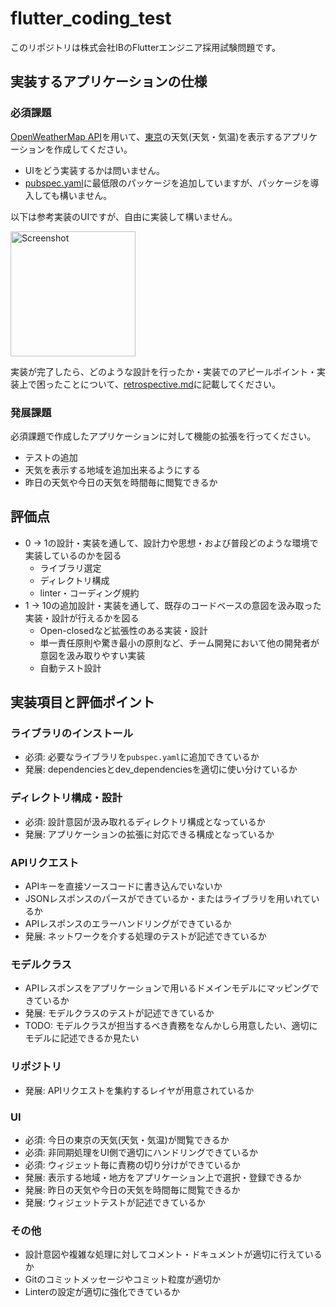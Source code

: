 # flutter_coding_test

このリポジトリは株式会社IBのFlutterエンジニア採用試験問題です。

## 実装するアプリケーションの仕様

### 必須課題

[OpenWeatherMap API](https://openweathermap.org/)を用いて、[東京](https://openweathermap.org/city/1850147)の天気(天気・気温)を表示するアプリケーションを作成してください。
- UIをどう実装するかは問いません。
- [pubspec.yaml](./pubspec.yaml)に最低限のパッケージを追加していますが、パッケージを導入しても構いません。

以下は参考実装のUIですが、自由に実装して構いません。

<img
  width="200"
  src="https://github.com/hukusuke1007/flutter_coding_test_skeleton/blob/master/flutter_01.png"
  alt="Screenshot"
/>

実装が完了したら、どのような設計を行ったか・実装でのアピールポイント・実装上で困ったことについて、[retrospective.md](./retrospective.md)に記載してください。

### 発展課題

必須課題で作成したアプリケーションに対して機能の拡張を行ってください。

- テストの追加
- 天気を表示する地域を追加出来るようにする
- 昨日の天気や今日の天気を時間毎に閲覧できるか

## 評価点

- 0 -> 1の設計・実装を通して、設計力や思想・および普段どのような環境で実装しているのかを図る
  - ライブラリ選定
  - ディレクトリ構成
  - linter・コーディング規約
- 1 -> 10の追加設計・実装を通して、既存のコードベースの意図を汲み取った実装・設計が行えるかを図る
  - Open-closedなど拡張性のある実装・設計
  - 単一責任原則や驚き最小の原則など、チーム開発において他の開発者が意図を汲み取りやすい実装
  - 自動テスト設計

## 実装項目と評価ポイント

### ライブラリのインストール

- 必須: 必要なライブラリを`pubspec.yaml`に追加できているか
- 発展: dependenciesとdev_dependenciesを適切に使い分けているか

### ディレクトリ構成・設計

- 必須: 設計意図が汲み取れるディレクトリ構成となっているか
- 発展: アプリケーションの拡張に対応できる構成となっているか

### APIリクエスト

- APIキーを直接ソースコードに書き込んでいないか
- JSONレスポンスのパースができているか・またはライブラリを用いれているか
- APIレスポンスのエラーハンドリングができているか
- 発展: ネットワークを介する処理のテストが記述できているか

### モデルクラス

- APIレスポンスをアプリケーションで用いるドメインモデルにマッピングできているか
- 発展: モデルクラスのテストが記述できているか
- TODO: モデルクラスが担当するべき責務をなんかしら用意したい、適切にモデルに記述できるか見たい

### リポジトリ

- 発展: APIリクエストを集約するレイヤが用意されているか

### UI

- 必須: 今日の東京の天気(天気・気温)が閲覧できるか
- 必須: 非同期処理をUI側で適切にハンドリングできているか
- 必須: ウィジェット毎に責務の切り分けができているか
- 発展: 表示する地域・地方をアプリケーション上で選択・登録できるか
- 発展: 昨日の天気や今日の天気を時間毎に閲覧できるか
- 発展: ウィジェットテストが記述できているか

### その他

- 設計意図や複雑な処理に対してコメント・ドキュメントが適切に行えているか
- Gitのコミットメッセージやコミット粒度が適切か
- Linterの設定が適切に強化できているか
